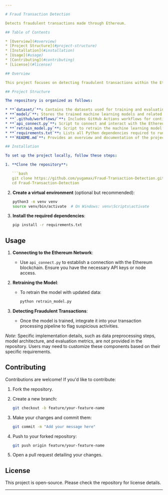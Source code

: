 ```yaml
---

# Fraud Transaction Detection

Detects fraudulent transactions made through Ethereum.

## Table of Contents

* [Overview](#overview)
* [Project Structure](#project-structure)
* [Installation](#installation)
* [Usage](#usage)
* [Contributing](#contributing)
* [License](#license)

## Overview

This project focuses on detecting fraudulent transactions within the Ethereum blockchain. By leveraging machine learning techniques, it aims to identify and flag suspicious activities, enhancing the security and integrity of blockchain-based financial systems.

## Project Structure

The repository is organized as follows:

* **`dataset/`**: Contains the datasets used for training and evaluating the fraud detection models.
* **`model/`**: Stores the trained machine learning models and related artifacts.
* **`.github/workflows/`**: Includes GitHub Actions workflows for continuous integration and deployment.
* **`api_connect.py`**: Script to connect and interact with the Ethereum network or APIs.
* **`retrain_model.py`**: Script to retrain the machine learning model with new data.
* **`requirements.txt`**: Lists all Python dependencies required to run the project.
* **`README.md`**: Provides an overview and documentation of the project.

## Installation

To set up the project locally, follow these steps:

1. **Clone the repository**:

   ```bash
   git clone https://github.com/yugamax/Fraud-Transaction-Detection.git
   cd Fraud-Transaction-Detection
   ```



2. **Create a virtual environment** (optional but recommended):

   ```bash
   python3 -m venv venv
   source venv/bin/activate  # On Windows: venv\Scripts\activate
   ```



3. **Install the required dependencies**:

   ```bash
   pip install -r requirements.txt
   ```



## Usage

1. **Connecting to the Ethereum Network**:

   * Use `api_connect.py` to establish a connection with the Ethereum blockchain. Ensure you have the necessary API keys or node access.

2. **Retraining the Model**:

   * To retrain the model with updated data:

     ```bash
     python retrain_model.py
     ```

3. **Detecting Fraudulent Transactions**:

   * Once the model is trained, integrate it into your transaction processing pipeline to flag suspicious activities.

*Note*: Specific implementation details, such as data preprocessing steps, model architecture, and evaluation metrics, are not provided in the repository. Users may need to customize these components based on their specific requirements.

## Contributing

Contributions are welcome! If you'd like to contribute:

1. Fork the repository.

2. Create a new branch:

   ```bash
   git checkout -b feature/your-feature-name
   ```

3. Make your changes and commit them:

   ```bash
   git commit -m "Add your message here"
   ```

4. Push to your forked repository:

   ```bash
   git push origin feature/your-feature-name
   ```

5. Open a pull request detailing your changes.

## License

This project is open-source. Please check the repository for license details.

---
```

